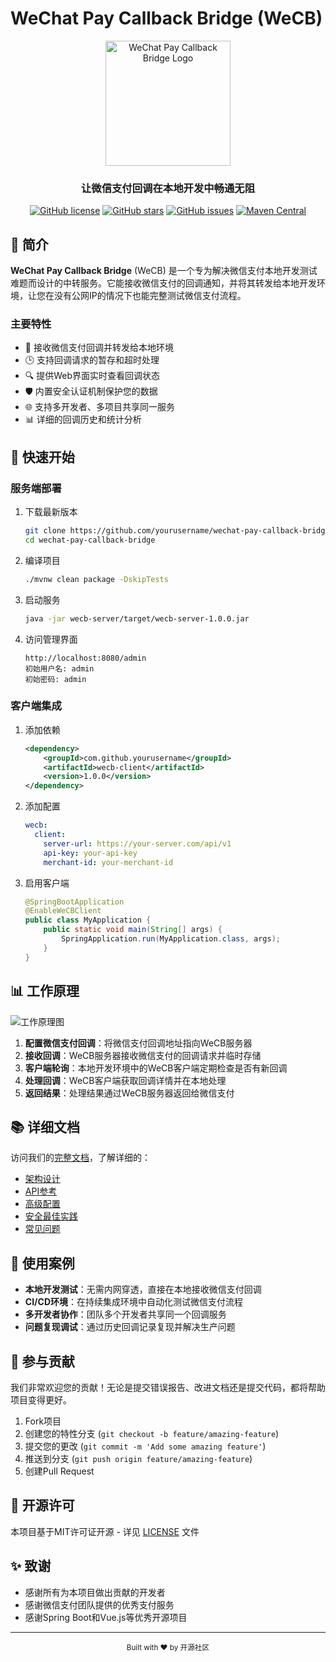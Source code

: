 # WeChat Pay Callback Bridge (WeCB)

<div align="center">
  <img src="docs/images/wecb-logo.png" alt="WeChat Pay Callback Bridge Logo" width="200" />
  <h3>让微信支付回调在本地开发中畅通无阻</h3>
  
  [![GitHub license](https://img.shields.io/github/license/yourusername/wechat-pay-callback-bridge)](https://github.com/yourusername/wechat-pay-callback-bridge/blob/main/LICENSE)
  [![GitHub stars](https://img.shields.io/github/stars/yourusername/wechat-pay-callback-bridge)](https://github.com/yourusername/wechat-pay-callback-bridge/stargazers)
  [![GitHub issues](https://img.shields.io/github/issues/yourusername/wechat-pay-callback-bridge)](https://github.com/yourusername/wechat-pay-callback-bridge/issues)
  [![Maven Central](https://img.shields.io/maven-central/v/com.github.yourusername/wecb-client)](https://search.maven.org/search?q=g:com.github.yourusername%20AND%20a:wecb-client)
</div>

## 📖 简介

**WeChat Pay Callback Bridge** (WeCB) 是一个专为解决微信支付本地开发测试难题而设计的中转服务。它能接收微信支付的回调通知，并将其转发给本地开发环境，让您在没有公网IP的情况下也能完整测试微信支付流程。

### 主要特性

- 🔄 接收微信支付回调并转发给本地环境
- 🕒 支持回调请求的暂存和超时处理
- 🔍 提供Web界面实时查看回调状态
- 🛡️ 内置安全认证机制保护您的数据
- 🌐 支持多开发者、多项目共享同一服务
- 📊 详细的回调历史和统计分析

## 🚀 快速开始

### 服务端部署

1. 下载最新版本
   ```bash
   git clone https://github.com/yourusername/wechat-pay-callback-bridge.git
   cd wechat-pay-callback-bridge
   ```

2. 编译项目
   ```bash
   ./mvnw clean package -DskipTests
   ```

3. 启动服务
   ```bash
   java -jar wecb-server/target/wecb-server-1.0.0.jar
   ```

4. 访问管理界面
   ```
   http://localhost:8080/admin
   初始用户名: admin
   初始密码: admin
   ```

### 客户端集成

1. 添加依赖
   ```xml
   <dependency>
       <groupId>com.github.yourusername</groupId>
       <artifactId>wecb-client</artifactId>
       <version>1.0.0</version>
   </dependency>
   ```

2. 添加配置
   ```yaml
   wecb:
     client:
       server-url: https://your-server.com/api/v1
       api-key: your-api-key
       merchant-id: your-merchant-id
   ```

3. 启用客户端
   ```java
   @SpringBootApplication
   @EnableWeCBClient
   public class MyApplication {
       public static void main(String[] args) {
           SpringApplication.run(MyApplication.class, args);
       }
   }
   ```

## 📊 工作原理

![工作原理图](docs/images/wecb-workflow.png)

1. **配置微信支付回调**：将微信支付回调地址指向WeCB服务器
2. **接收回调**：WeCB服务器接收微信支付的回调请求并临时存储
3. **客户端轮询**：本地开发环境中的WeCB客户端定期检查是否有新回调
4. **处理回调**：WeCB客户端获取回调详情并在本地处理
5. **返回结果**：处理结果通过WeCB服务器返回给微信支付

## 📚 详细文档

访问我们的[完整文档](https://yourusername.github.io/wechat-pay-callback-bridge)，了解详细的：

- [架构设计](https://yourusername.github.io/wechat-pay-callback-bridge/architecture)
- [API参考](https://yourusername.github.io/wechat-pay-callback-bridge/api-reference)
- [高级配置](https://yourusername.github.io/wechat-pay-callback-bridge/advanced-config)
- [安全最佳实践](https://yourusername.github.io/wechat-pay-callback-bridge/security)
- [常见问题](https://yourusername.github.io/wechat-pay-callback-bridge/faq)

## 🌟 使用案例

- **本地开发测试**：无需内网穿透，直接在本地接收微信支付回调
- **CI/CD环境**：在持续集成环境中自动化测试微信支付流程
- **多开发者协作**：团队多个开发者共享同一个回调服务
- **问题复现调试**：通过历史回调记录复现并解决生产问题

## 🤝 参与贡献

我们非常欢迎您的贡献！无论是提交错误报告、改进文档还是提交代码，都将帮助项目变得更好。

1. Fork项目
2. 创建您的特性分支 (`git checkout -b feature/amazing-feature`)
3. 提交您的更改 (`git commit -m 'Add some amazing feature'`)
4. 推送到分支 (`git push origin feature/amazing-feature`)
5. 创建Pull Request

## 📄 开源许可

本项目基于MIT许可证开源 - 详见 [LICENSE](LICENSE) 文件

## ✨ 致谢

- 感谢所有为本项目做出贡献的开发者
- 感谢微信支付团队提供的优秀支付服务
- 感谢Spring Boot和Vue.js等优秀开源项目

---

<div align="center">
  <sub>Built with ❤️ by 开源社区</sub>
</div>
